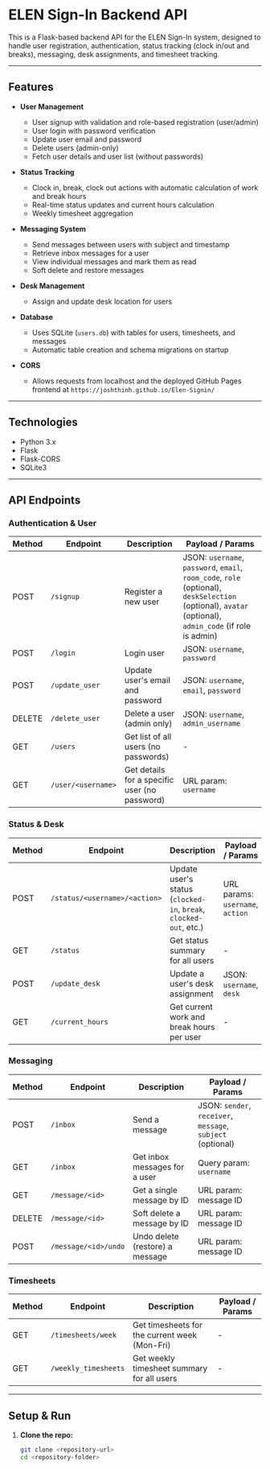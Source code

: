 # ELEN Sign-In Backend API

This is a Flask-based backend API for the ELEN Sign-In system, designed to handle user registration, authentication, status tracking (clock in/out and breaks), messaging, desk assignments, and timesheet tracking.

---

## Features

- **User Management**
  - User signup with validation and role-based registration (user/admin)
  - User login with password verification
  - Update user email and password
  - Delete users (admin-only)
  - Fetch user details and user list (without passwords)

- **Status Tracking**
  - Clock in, break, clock out actions with automatic calculation of work and break hours
  - Real-time status updates and current hours calculation
  - Weekly timesheet aggregation

- **Messaging System**
  - Send messages between users with subject and timestamp
  - Retrieve inbox messages for a user
  - View individual messages and mark them as read
  - Soft delete and restore messages

- **Desk Management**
  - Assign and update desk location for users

- **Database**
  - Uses SQLite (`users.db`) with tables for users, timesheets, and messages
  - Automatic table creation and schema migrations on startup

- **CORS**
  - Allows requests from localhost and the deployed GitHub Pages frontend at `https://joshthinh.github.io/Elen-Signin/`

---

## Technologies

- Python 3.x
- Flask
- Flask-CORS
- SQLite3

---

## API Endpoints

### Authentication & User

| Method | Endpoint             | Description                                  | Payload / Params                                                |
|--------|----------------------|----------------------------------------------|----------------------------------------------------------------|
| POST   | `/signup`            | Register a new user                           | JSON: `username`, `password`, `email`, `room_code`, `role` (optional), `deskSelection` (optional), `avatar` (optional), `admin_code` (if role is admin) |
| POST   | `/login`             | Login user                                   | JSON: `username`, `password`                                   |
| POST   | `/update_user`       | Update user's email and password             | JSON: `username`, `email`, `password`                          |
| DELETE | `/delete_user`       | Delete a user (admin only)                    | JSON: `username`, `admin_username`                             |
| GET    | `/users`             | Get list of all users (no passwords)         | -                                                              |
| GET    | `/user/<username>`   | Get details for a specific user (no password)| URL param: `username`                                          |

### Status & Desk

| Method | Endpoint               | Description                                  | Payload / Params                             |
|--------|------------------------|----------------------------------------------|---------------------------------------------|
| POST   | `/status/<username>/<action>` | Update user's status (`clocked-in`, `break`, `clocked-out`, etc.) | URL params: `username`, `action`             |
| GET    | `/status`              | Get status summary for all users             | -                                           |
| POST   | `/update_desk`         | Update a user's desk assignment               | JSON: `username`, `desk`                     |
| GET    | `/current_hours`       | Get current work and break hours per user    | -                                           |

### Messaging

| Method | Endpoint              | Description                                  | Payload / Params                             |
|--------|-----------------------|----------------------------------------------|---------------------------------------------|
| POST   | `/inbox`              | Send a message                              | JSON: `sender`, `receiver`, `message`, `subject` (optional) |
| GET    | `/inbox`              | Get inbox messages for a user                | Query param: `username`                      |
| GET    | `/message/<id>`       | Get a single message by ID                    | URL param: message ID                        |
| DELETE | `/message/<id>`       | Soft delete a message by ID                   | URL param: message ID                        |
| POST   | `/message/<id>/undo`  | Undo delete (restore) a message               | URL param: message ID                        |

### Timesheets

| Method | Endpoint              | Description                                  | Payload / Params                             |
|--------|-----------------------|----------------------------------------------|---------------------------------------------|
| GET    | `/timesheets/week`    | Get timesheets for the current week (Mon-Fri)| -                                           |
| GET    | `/weekly_timesheets`  | Get weekly timesheet summary for all users   | -                                           |

---

## Setup & Run

1. **Clone the repo:**
   ```bash
   git clone <repository-url>
   cd <repository-folder>
